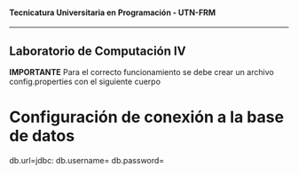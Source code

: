 #### Tecnicatura Universitaria en Programación - UTN-FRM

---

## **Laboratorio de Computación IV**
**IMPORTANTE**
Para el correcto funcionamiento se debe crear un archivo config.properties con el siguiente cuerpo

# Configuración de conexión a la base de datos
db.url=jdbc:
db.username=
db.password=
